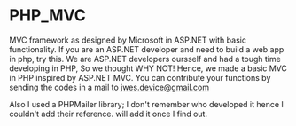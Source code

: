 # PHP_MVC
MVC framework as designed by Microsoft in ASP.NET with basic functionality. 
If you are an ASP.NET developer and need to build a web app in php, try this. We are ASP.NET developers oursself and had a tough time developing in PHP, So we thought WHY NOT!
Hence, we made a basic MVC in PHP inspired by ASP.NET MVC. You can contribute your functions by sending the codes in a mail to jwes.device@gmail.com


Also I used a PHPMailer library; I don't remember who developed it hence I couldn't add their reference. will add it once I find out.
